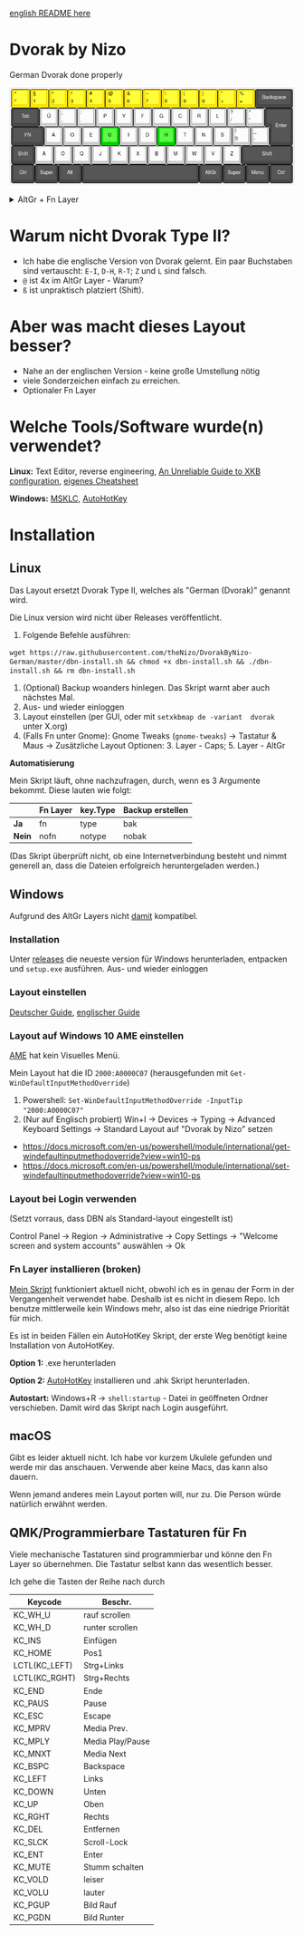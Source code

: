 [english README here](README.english.md)

# Dvorak by Nizo

German Dvorak done properly

![Standard Layer](img/0-default.png)

<details>
<summary>AltGr + Fn Layer</summary>

![AltGr Layer](img/1-alt.png)

![Fn Layer (optional)](img/2-fn.png)
</details>

# Warum nicht Dvorak Type II?

* Ich habe die englische Version von Dvorak gelernt. Ein paar Buchstaben sind vertauscht: `E-I`, `D-H`, `R-T`; `Z` und `L` sind falsch.
* `@` ist 4x im AltGr Layer - Warum?
* `ß` ist unpraktisch platziert (Shift).

# Aber was macht dieses Layout besser?

* Nahe an der englischen Version - keine große Umstellung nötig
* viele Sonderzeichen einfach zu erreichen.
* Optionaler Fn Layer

# Welche Tools/Software wurde(n) verwendet?

**Linux:** Text Editor, reverse engineering, [An Unreliable Guide to XKB configuration](https://citeseerx.ist.psu.edu/viewdoc/summary?doi=10.1.1.600.7058), [eigenes Cheatsheet](https://github.com/thenizo/xkb-symbols-reference)

**Windows:** [MSKLC](https://www.microsoft.com/en-us/download/details.aspx?id=22339), [AutoHotKey](https://www.autohotkey.com/)

# Installation

## Linux

Das Layout ersetzt Dvorak Type II, welches als "German (Dvorak)" genannt wird.

Die Linux version wird nicht über Releases veröffentlicht.

1. Folgende Befehle ausführen:
```
wget https://raw.githubusercontent.com/theNizo/DvorakByNizo-German/master/dbn-install.sh && chmod +x dbn-install.sh && ./dbn-install.sh && rm dbn-install.sh
```
1. (Optional) Backup woanders hinlegen. Das Skript warnt aber auch nächstes Mal.
1. Aus- und wieder einloggen
1. Layout einstellen (per GUI, oder mit `setxkbmap de -variant  dvorak` unter X.org)
1. (Falls Fn unter Gnome): Gnome Tweaks (`gnome-tweaks`) -> Tastatur & Maus -> Zusätzliche Layout Optionen: 3. Layer - Caps; 5. Layer - AltGr

**Automatisierung**

Mein Skript läuft, ohne nachzufragen, durch, wenn es 3 Argumente bekommt. Diese lauten wie folgt:

| | Fn Layer | key.Type | Backup erstellen |
|--- |--- |--- |--- |
| **Ja** | fn | type | bak |
| **Nein** | nofn | notype | nobak |

(Das Skript überprüft nicht, ob eine Internetverbindung besteht und nimmt generell an, dass die Dateien erfolgreich heruntergeladen werden.)

## Windows

Aufgrund des AltGr Layers nicht [damit](https://github.com/kentonv/dvorak-qwerty) kompatibel.

### Installation

Unter [releases](https://github.com/theNizo/DvorakByNizo-German/releases) die neueste version für Windows herunterladen, entpacken und `setup.exe` ausführen. Aus- und wieder einloggen

### Layout einstellen

[Deutscher Guide](https://community.acer.com/de/kb/articles/70-windows-10-tastaturlayout-aendern), [englischer Guide](https://www.windowscentral.com/how-change-your-keyboard-layout-windows-10)

### Layout auf Windows 10 AME einstellen

[AME](https://ameliorated.info/) hat kein Visuelles Menü.

Mein Layout hat die ID `2000:A0000C07` (herausgefunden mit `Get-WinDefaultInputMethodOverride`)

1. Powershell: `Set-WinDefaultInputMethodOverride -InputTip "2000:A0000C07"`
1. (Nur auf Englisch probiert) Win+I -> Devices -> Typing -> Advanced Keyboard Settings -> Standard Layout auf "Dvorak by Nizo" setzen

* https://docs.microsoft.com/en-us/powershell/module/international/get-windefaultinputmethodoverride?view=win10-ps
* https://docs.microsoft.com/en-us/powershell/module/international/set-windefaultinputmethodoverride?view=win10-ps

### Layout bei Login verwenden

(Setzt vorraus, dass DBN als Standard-layout eingestellt ist)

Control Panel -> Region -> Administrative -> Copy Settings -> "Welcome screen and system accounts" auswählen -> Ok

### Fn Layer installieren (broken)

[Mein Skript](https://github.com/theNizo/Nizo-Keyboard-Extension) funktioniert aktuell nicht, obwohl ich es in genau der Form in der Vergangenheit verwendet habe. Deshalb ist es nicht in diesem Repo. Ich benutze mittlerweile kein Windows mehr, also ist das eine niedrige Priorität für mich.

Es ist in beiden Fällen ein AutoHotKey Skript, der erste Weg benötigt keine Installation von AutoHotKey.

**Option 1:** .exe herunterladen

**Option 2:** [AutoHotKey](https://www.autohotkey.com/) installieren und .ahk Skript herunterladen.

**Autostart:** Windows+R -> `shell:startup` - Datei in geöffneten Ordner verschieben. Damit wird das Skript nach Login ausgeführt.

## macOS

Gibt es leider aktuell nicht. Ich habe vor kurzem Ukulele gefunden und werde mir das anschauen. Verwende aber keine Macs, das kann also dauern.

Wenn jemand anderes mein Layout porten will, nur zu. Die Person würde natürlich erwähnt werden.

## QMK/Programmierbare Tastaturen für Fn

Viele mechanische Tastaturen sind programmierbar und könne den Fn Layer so übernehmen. Die Tastatur selbst kann das wesentlich besser.

Ich gehe die Tasten der Reihe nach durch

| Keycode       | Beschr.          |
|---------------|------------------|
| KC_WH_U       | rauf scrollen    |
| KC_WH_D       | runter scrollen  |
| KC_INS        | Einfügen         |
| KC_HOME       | Pos1             |
| LCTL(KC_LEFT) | Strg+Links       |
| LCTL(KC_RGHT) | Strg+Rechts      |
| KC_END        | Ende             |
| KC_PAUS       | Pause            |
| KC_ESC        | Escape           |
| KC_MPRV       | Media Prev.      |
| KC_MPLY       | Media Play/Pause |
| KC_MNXT       | Media Next       |
| KC_BSPC       | Backspace        |
| KC_LEFT       | Links            |
| KC_DOWN       | Unten            |
| KC_UP         | Oben             |
| KC_RGHT       | Rechts           |
| KC_DEL        | Entfernen        |
| KC_SLCK       | Scroll-Lock      |
| KC_ENT        | Enter            |
| KC_MUTE       | Stumm schalten   |
| KC_VOLD       | leiser           |
| KC_VOLU       | lauter           |
| KC_PGUP       | Bild Rauf        |
| KC_PGDN       | Bild Runter      |
